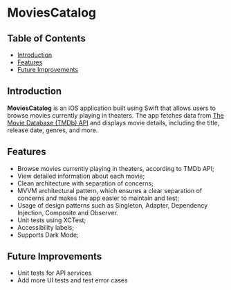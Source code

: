 # MoviesCatalog

## Table of Contents

- [Introduction](#introduction)
- [Features](#features)
- [Future Improvements](#future)

## Introduction

**MoviesCatalog** is an iOS application built using Swift that allows users to browse movies currently playing in theaters. The app fetches data from [The Movie Database (TMDb) API](https://www.themoviedb.org/) and displays movie details, including the title, release date, genres, and more.

## Features

- Browse movies currently playing in theaters, according to TMDb API;
- View detailed information about each movie;
- Clean architecture with separation of concerns;
- MVVM architectural pattern, which ensures a clear separation of concerns and makes the app easier to maintain and test;
- Usage of design patterns such as Singleton, Adapter, Dependency Injection, Composite and Observer.
- Unit tests using XCTest;
- Accessibility labels;
- Supports Dark Mode;

## Future Improvements
- Unit tests for API services
- Add more UI tests and test error cases



